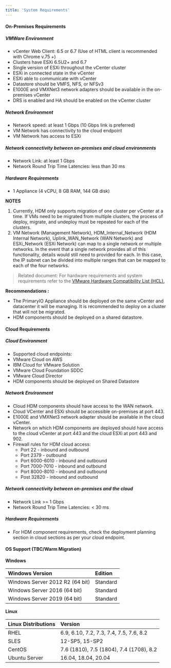 ```yaml
---
title: 'System Requirements'
---
```


#### On-Premises Requirements

##### VMWare Environment
* vCenter Web Client: 6.5 or 6.7 (Use of HTML client is recommended with Chrome v.75 +)
* Clusters have ESXi 6.5U2+ and 6.7
* Single version of ESXi throughout the vCenter cluster
* ESXi in connected state in the vCenter
* ESXi able to communicate with vCenter
* Datastore should be VMFS, NFS, or NFSv3
* E1000E and VMXNet3 network adapters should be available in the on-premises vCenter
* DRS is enabled and HA should be enabled on the vCenter cluster

##### Network Environment

* Network speed: at least 1 Gbps (10 Gbps link is preferred)
* VM Network has connectivity to the cloud endpoint 
* VM Network has access to ESXi

##### Network connectivity between on-premises and cloud environments
* Network Link: at least 1 Gbps
* Network Round Trip Time Latencies: less than 30 ms


##### Hardware Requirements

* 1 Appliance (4 vCPU, 8 GB RAM, 144 GB disk)


**NOTES**
1. Currently, HDM only supports migration of one cluster per vCenter at a time. If VMs need to be migrated from multiple clusters, the process of deploy, migrate, and undeploy must be repeated for each of the clusters.
2. VM Network (Management Network), HDM_Internal_Network (HDM Internal Network), Uplink_WAN_Network (WAN Network) and ESXi_Network (ESXi Network) can map to a single network or multiple networks. In the event that a single network provides all of this functionality, details would still need to provided for each. In this case, the IP subnet can be divided into multiple ranges that can be mapped to each of the four networks.

> Related document: For hardware requirements and system requirements refer to the [VMware Hardware Compatibility List (HCL).](https://www.vmware.com/resources/compatibility/search.php)


**Recommendations :**

*   The PrimaryIO Appliance should be deployed on the same vCenter and datacenter it will be managing. It is recommended to deploy on a cluster that will not be migrated.
*   HDM components should be deployed on a shared datastore.

#### Cloud Requirements

##### Cloud Environment
*   Supported cloud endpoints:
   *   VMware Cloud on AWS
   *   IBM Cloud for VMware Solution
   *   VMware Cloud Foundation SDDC
   *   VMware Cloud Director
*   HDM components should be deployed on Shared Datastore

##### Network Environment
*   Cloud HDM components should have access to the WAN network.
*   Cloud VCenter and ESXi should be accessible on-premises at port 443.
*   E1000E and VMXNet3 network adapter should be available in  the cloud vCenter.
*   Network on which HDM components are deployed should have access to the cloud vCenter at port 443 and the cloud ESXi at port 443 and 902.
*   Firewall rules for HDM cloud access:
    *   Port 22 - inbound and outbound
    *   Port 2379 - outbound 
    *   Port 6000-6010 - inbound and outbound
    *   Port 7000-7010 - inbound and outbound
    *   Port 8000-8010 - inbound and outbound
    *   Post 32820 - inbound and outbound
 
##### Network connectivity between on-premises and the cloud
*   Network Link >= 1 Gbps
*   Network Round Trip Time Latencies: &lt; 30 ms
 
##### Hardware Requirements
*   For HDM component requirements, check the deployment planning section in cloud sections as per your cloud endpoint.
 
#### OS Support (TBC/Warm Migration)

**Windows**

| Windows Version | Edition |
|:--------------------|:---------|
| Windows Server 2012 R2 (64 bit) | Standard |
| Windows Server 2016 (64 bit) | Standard |
| Windows Server 2019 (64 bit) | Standard |

**Linux**

|Linux Distributions | Version |
|:----------------------|:--------|
| RHEL | 6.9, 6.10, 7.2, 7.3, 7.4, 7.5, 7.6, 8.2 |
| SLES | 12-SP5, 15-SP2 |
| CentOS | 7.6 (1810), 7.5 (1804), 7.4 (1708), 8.2 |
| Ubuntu Server	| 16.04, 18.04, 20.04 |